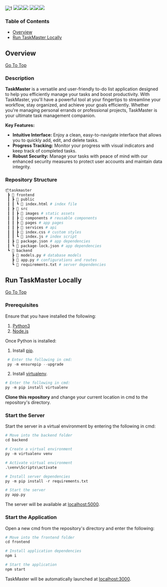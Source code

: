 ![1](https://github.com/sophiaaachow/TaskMaster/assets/89060200/28e15599-2094-487e-970b-c43d141a38ca)
![](https://img.shields.io/badge/React-60DBFB?style=for-the-badge&logo=react&logoColor=black)![](https://img.shields.io/badge/bootstrap-7011EA?style=for-the-badge&logo=bootstrap&logoColor=white)![](https://img.shields.io/badge/Python3-FFCF40?style=for-the-badge&logo=python&logoColor=black)
![](https://img.shields.io/badge/Node.js-43853D?style=for-the-badge&logo=node.js&logoColor=white)![](https://img.shields.io/badge/Flask-black?style=for-the-badge&logo=flask&logoColor=white)![](https://img.shields.io/badge/sqlalchemy-1782CF?style=for-the-badge&logo=sqlite&logoColor=white)

### Table of Contents

- [Overview](#overview)
- [Run TaskMaster Locally](#run-taskmaster-locally)

## Overview

[Go To Top](#table-of-contents)

### Description

**TaskMaster** is a versatile and user-friendly to-do list application designed to help you efficiently manage your tasks and boost productivity. With TaskMaster, you'll have a powerful tool at your fingertips to streamline your workflow, stay organized, and achieve your goals efficiently. Whether you're managing personal errands or professional projects, TaskMaster is your ultimate task management companion.

**Key Features:**

-   **Intuitive Interface:** Enjoy a clean, easy-to-navigate interface that allows you to quickly add, edit, and delete tasks.
-   **Progress Tracking:** Monitor your progress with visual indicators and keep track of completed tasks.
-   **Robust Security:** Manage your tasks with peace of mind with our enhanced security measures to protect user accounts and maintain data integrity.

### Repository Structure

```python
📦taskmaster
 ┣ 📂 frontend
 ┃ ┣ 📂 public
 ┃ ┃ ┗ 📜 index.html # index file
 ┃ ┣ 📂 src
 ┃ ┃ ┣ 📂 images # static assets
 ┃ ┃ ┣ 📂 components # reusable components
 ┃ ┃ ┣ 📂 pages # app pages
 ┃ ┃ ┣ 📂 services # api
 ┃ ┃ ┣ 📜 index.css # custom styles
 ┃ ┃ ┗ 📜 index.js # index script
 ┃ ┣ 📜 package.json # app dependencies   
 ┃ ┗ 📜 package-lock.json # app dependencies
 ┗ 📂 backend
   ┣ 📜 models.py # database models
   ┣ 📜 app.py # configurations and routes
   ┗ 📜 requirements.txt # server dependencies
```

## Run TaskMaster Locally

[Go To Top](#table-of-contents)

### Prerequisites

Ensure that you have installed the following:

1. [Python3](https://www.python.org/downloads/)
2. [Node.js](https://nodejs.org/en/download/)

Once Python is installed:

 1. Install [pip](https://pip.pypa.io/en/stable/installation/).

```python
 # Enter the following in cmd:
 py -m ensurepip --upgrade
 ```
 
 2. Install [virtualenv](https://pypi.org/project/virtualenv/).
 
 ```python
 # Enter the following in cmd:
 py -m pip install virtualenv
 ```

**Clone this repository** and change your current location in cmd to the repository's directory.

### Start the Server

Start the server in a virtual environment by entering the following in cmd:

```python
# Move into the backend folder
cd backend
```
```python
# Create a virtual environment
py -m virtualenv venv
```
```python
# Activate virtual environment
.\venv\Scripts\activate
```
```python
# Install server dependencies
py -m pip install -r requirements.txt
```
```python
# Start the server
py app.py
```

The server will be available at [localhost:5000](http://localhost:5000).

### Start the Application

Open a new cmd from the repository's directory and enter the following:

```python
# Move into the frontend folder
cd frontend
```
```python
# Install application dependencies
npm i
```
```python
# Start the application
npm start
```

TaskMaster will be automatically launched at [localhost:3000](http://localhost:3000).
